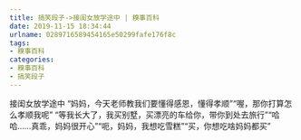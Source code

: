 ```yaml
---
title: 搞笑段子->接闺女放学途中 | 糗事百科
date: 2019-11-15 18:34:44
urlname: 0289716589454165e50299fafe176f8c
tags: 
- 糗事百科
categories:
- 糗事百科
- 搞笑段子
---
```

接闺女放学途中 “妈妈，今天老师教我们要懂得感恩，懂得孝顺”“喔，那你打算怎么孝顺我呢” “等我长大了，我买别墅，买漂亮的车给你，带你到处去旅行”“哈哈……真乖，妈妈很开心”“呃，妈妈，我想吃雪糕”“买，你想吃啥妈妈都买”


